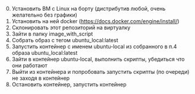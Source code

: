 0) Установить ВМ с Linux на борту (дистрибутив любой, очень желательно без графики)
1) Установить на ней docker (https://docs.docker.com/engine/install/)
2) Склонировать этот репозиторий на виртуалку
3) Зайти в папку image_with_script
4) Собрать образ с тегом ubuntu_local:latest
5) Запустить контейнер с именем ubuntu-local из собранного в п.4 образа ubuntu_local:latest
6) Зайти в контейнер ubuntu-local, выполнить скрипты, убедиться что они работают
7) Выйти из контейнера и попробовать запустить скрипты (по очереди) не заходя в контейнер
8) Остановить контейнер, запустить контейнер
